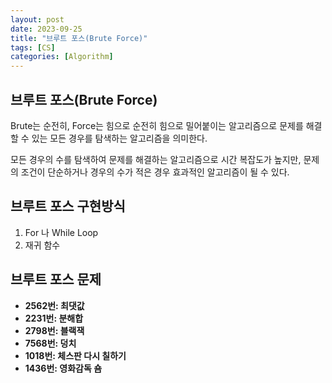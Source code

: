 ```yaml
---
layout: post
date: 2023-09-25
title: "브루트 포스(Brute Force)"
tags: [CS]
categories: [Algorithm]
---
```



## 브루트 포스(Brute Force)


Brute는 순전히, Force는 힘으로 순전히 힘으로 밀어붙이는 알고리즘으로 문제를 해결할 수 있는 모든 경우를 탐색하는 알고리즘을 의미한다.


모든 경우의 수를 탐색하여 문제를 해결하는 알고리즘으로 시간 복잡도가 높지만, 문제의 조건이 단순하거나 경우의 수가 적은 경우 효과적인 알고리즘이 될 수 있다.



## 브루트 포스 구현방식

1. For 나 While Loop
2. 재귀 함수


## 브루트 포스 문제

- **2562번: 최댓값**
- **2231번: 분해합**
- **2798번: 블랙잭**
- **7568번: 덩치**
- **1018번: 체스판 다시 칠하기**
- **1436번: 영화감독 숌**
